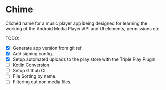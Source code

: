 # Chime
Clichéd name for a music player app being designed for learning the working of the Android Media Player API and UI elements, permissions etc.

TODO:
- [X] Generate app version from git ref.
- [X] Add signing config.
- [X] Setup automated uploads to the play store with the Triple Play Plugin.
- [ ] Kotlin Conversion.
- [ ] Setup Github CI.
- [ ] File Sorting by name.
- [ ] Filtering out non media files.
